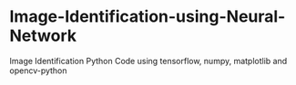 # Image-Identification-using-Neural-Network
Image Identification Python Code using tensorflow, numpy, matplotlib and opencv-python
